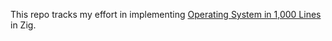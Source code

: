 This repo tracks my effort in implementing [Operating System in 1,000
Lines](https://operating-system-in-1000-lines.vercel.app/en/) in Zig.
